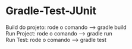 # Gradle-Test-JUnit

Build do projeto: rode o comando --> gradle build  
Run Project: rode o comando -->  gradle run  
Run Test: rode o comando -->  gradle test  
